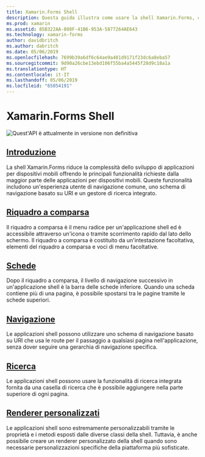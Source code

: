```yaml
---
title: Xamarin.Forms Shell
description: Questa guida illustra come usare la shell Xamarin.Forms, che riduce la complessità delle applicazioni Xamarin.Forms offrendo le principali funzionalità richieste dalla maggior parte delle applicazioni.
ms.prod: xamarin
ms.assetid: 85B322AA-808F-41B6-953A-5877264AE643
ms.technology: xamarin-forms
author: davidbritch
ms.author: dabritch
ms.date: 05/06/2019
ms.openlocfilehash: 7699b39a6df6c64ae9a481d9171f23dc6a8eba57
ms.sourcegitcommit: 9d90a26cbe13ebd106f55ba4a5445f28d9c18a1a
ms.translationtype: HT
ms.contentlocale: it-IT
ms.lasthandoff: 05/06/2019
ms.locfileid: "65054191"
---
```

# <a name="xamarinforms-shell"></a>Xamarin.Forms Shell

![](~/media/shared/preview.png "Quest'API è attualmente in versione non definitiva")

## <a name="introductionintroductionmd"></a>[Introduzione](introduction.md)

La shell Xamarin.Forms riduce la complessità dello sviluppo di applicazioni per dispositivi mobili offrendo le principali funzionalità richieste dalla maggior parte delle applicazioni per dispositivi mobili. Queste funzionalità includono un'esperienza utente di navigazione comune, uno schema di navigazione basato su URI e un gestore di ricerca integrato.

## <a name="flyoutflyoutmd"></a>[Riquadro a comparsa](flyout.md)

Il riquadro a comparsa è il menu radice per un'applicazione shell ed è accessibile attraverso un'icona o tramite scorrimento rapido dal lato dello schermo. Il riquadro a comparsa è costituito da un'intestazione facoltativa, elementi del riquadro a comparsa e voci di menu facoltative.

## <a name="tabstabsmd"></a>[Schede](tabs.md)

Dopo il riquadro a comparsa, il livello di navigazione successivo in un'applicazione shell è la barra delle schede inferiore. Quando una scheda contiene più di una pagina, è possibile spostarsi tra le pagine tramite le schede superiori.

## <a name="navigationnavigationmd"></a>[Navigazione](navigation.md)

Le applicazioni shell possono utilizzare uno schema di navigazione basato su URI che usa le route per il passaggio a qualsiasi pagina nell'applicazione, senza dover seguire una gerarchia di navigazione specifica.

## <a name="searchsearchmd"></a>[Ricerca](search.md)

Le applicazioni shell possono usare la funzionalità di ricerca integrata fornita da una casella di ricerca che è possibile aggiungere nella parte superiore di ogni pagina.

## <a name="custom-rendererscustomrenderersmd"></a>[Renderer personalizzati](customrenderers.md)

Le applicazioni shell sono estremamente personalizzabili tramite le proprietà e i metodi esposti dalle diverse classi della shell. Tuttavia, è anche possibile creare un renderer personalizzato della shell quando sono necessarie personalizzazioni specifiche della piattaforma più sofisticate.
